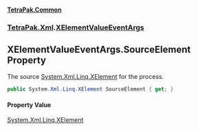 #### [TetraPak.Common](index.md 'index')
### [TetraPak.Xml](TetraPak_Xml.md 'TetraPak.Xml').[XElementValueEventArgs](TetraPak_Xml_XElementValueEventArgs.md 'TetraPak.Xml.XElementValueEventArgs')
## XElementValueEventArgs.SourceElement Property
The source [System.Xml.Linq.XElement](https://docs.microsoft.com/en-us/dotnet/api/System.Xml.Linq.XElement 'System.Xml.Linq.XElement') for the process.  
```csharp
public System.Xml.Linq.XElement SourceElement { get; }
```
#### Property Value
[System.Xml.Linq.XElement](https://docs.microsoft.com/en-us/dotnet/api/System.Xml.Linq.XElement 'System.Xml.Linq.XElement')
